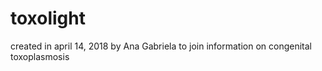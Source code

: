 # toxolight 
created in april 14, 2018 by Ana Gabriela
to join information on congenital toxoplasmosis
